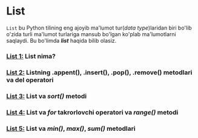 # List

`List` bu Python tilining eng ajoyib ma'lumot tur(_data type_)laridan biri bo'lib o'zida turli ma'lumot turlariga mansub bo'lgan ko'plab ma'lumotlarni saqlaydi. Bu bo'limda **_list_** haqida bilib olasiz.

### [List 1:](./list/list_1.html) List nima?

### [List 2:](./list/list_2.html) Listning .appent(), .insert(), .pop(), .remove() metodlari va del operatori

### [List 3:](./list/list_3.html) List va _sort()_ metodi

### [List 4:](./list/list_4.html) List va _for_ takrorlovchi operatori va _range()_ metodi

### [List 5:](./list/list_5.html) List va _min()_, _max()_, _sum()_ metodlari
